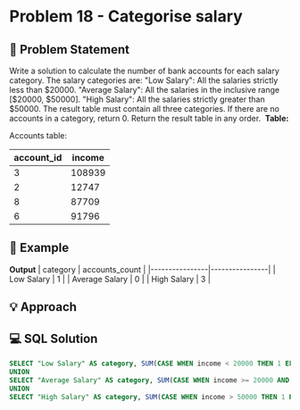# Problem 18 - Categorise salary


## 📄 Problem Statement
Write a solution to calculate the number of bank accounts for each salary category. The salary categories are:
"Low Salary": All the salaries strictly less than $20000.
"Average Salary": All the salaries in the inclusive range [$20000, $50000].
"High Salary": All the salaries strictly greater than $50000.
The result table must contain all three categories. If there are no accounts in a category, return 0.
Return the result table in any order. 
**Table:** 

Accounts table:

| account_id | income |
|------------|--------|
| 3          | 108939 |
| 2          | 12747  |
| 8          | 87709  |
| 6          | 91796  |

## 🧪 Example

**Output**
| category       | accounts_count |
|----------------|----------------|
| Low Salary     | 1              |
| Average Salary | 0              |
| High Salary    | 3              |

## 💡 Approach


## 💻 SQL Solution

```sql
SELECT "Low Salary" AS category, SUM(CASE WHEN income < 20000 THEN 1 ELSE 0 END) AS accounts_count FROM Accounts
UNION
SELECT "Average Salary" AS category, SUM(CASE WHEN income >= 20000 AND income <= 50000 THEN 1 ELSE 0 END) AS accounts_count FROM Accounts
UNION
SELECT "High Salary" AS category, SUM(CASE WHEN income > 50000 THEN 1 ELSE 0 END) AS accounts_count FROM Accounts
